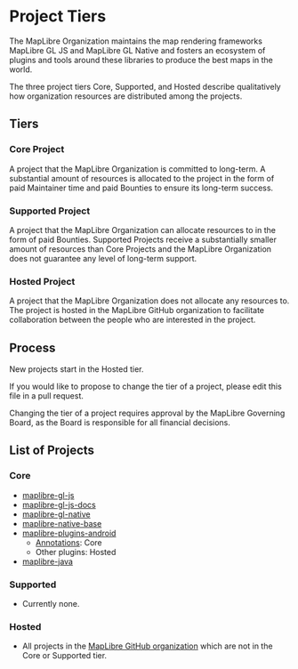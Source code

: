 # Project Tiers

The MapLibre Organization maintains the map rendering frameworks MapLibre GL JS and MapLibre GL Native and fosters an ecosystem of plugins and tools around these libraries to produce the best maps in the world.

The three project tiers Core, Supported, and Hosted describe qualitatively how organization resources are distributed among the projects.

## Tiers

### Core Project

A project that the MapLibre Organization is committed to long-term. A substantial amount of resources is allocated to the project in the form of paid Maintainer time and paid Bounties to ensure its long-term success.

### Supported Project

A project that the MapLibre Organization can allocate resources to in the form of paid Bounties. Supported Projects receive a substantially smaller amount of resources than Core Projects and the MapLibre Organization does not guarantee any level of long-term support.

### Hosted Project

A project that the MapLibre Organization does not allocate any resources to. The project is hosted in the MapLibre GitHub organization to facilitate collaboration between the people who are interested in the project.

## Process

New projects start in the Hosted tier.

If you would like to propose to change the tier of a project, please edit this file in a pull request.

Changing the tier of a project requires approval by the MapLibre Governing Board, as the Board is responsible for all financial decisions.

## List of Projects

### Core

* [maplibre-gl-js](https://github.com/maplibre/maplibre-gl-js)
* [maplibre-gl-js-docs](https://github.com/maplibre/maplibre-gl-js-docs)
* [maplibre-gl-native](https://github.com/maplibre/maplibre-gl-native)
* [maplibre-native-base](https://github.com/maplibre/maplibre-native-base)
* [maplibre-plugins-android](https://github.com/maplibre/maplibre-plugins-android)
  * [Annotations](https://github.com/maplibre/maplibre-plugins-android/tree/master/plugin-annotation): Core
  * Other plugins: Hosted
* [maplibre-java](https://github.com/maplibre/maplibre-java)

### Supported

* Currently none.

### Hosted

* All projects in the [MapLibre GitHub organization](https://github.com/maplibre/) which are not in the Core or Supported tier.
